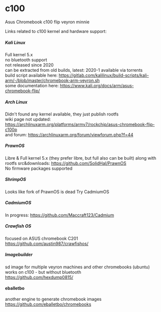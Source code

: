 # c100
Asus Chromebook c100 flip veyron minnie

Links related to c100 kernel and hardware support:

##### Kali Linux
Full kernel 5.x  
no bluetooth support  
not released since 2020  
can be extracted from old builds, latest: 2020-1 available via torrents  
build script available here: https://gitlab.com/kalilinux/build-scripts/kali-arm/-/blob/master/chromebook-arm-veyron.sh  
some documentation here: https://www.kali.org/docs/arm/asus-chromebook-flip/  



##### Arch Linux
Didn't found any kernel available, they just publish rootfs  
wiki page not updated: https://archlinuxarm.org/platforms/armv7/rockchip/asus-chromebook-flip-c100p  
and forum: https://archlinuxarm.org/forum/viewforum.php?f=44  


##### PrawnOS
Libre & Full kernel 5.x  (they prefer libre, but full also can be built) along with rootfs
src&downloads: https://github.com/SolidHal/PrawnOS  
No firmware packages supported  


##### ShrimpOS
Looks like fork of PrawnOS is dead
Try CadmiumOS


##### CadmiumOS
In progress:
https://github.com/Maccraft123/Cadmium

##### Crawfish OS
focused on ASUS chromebook C201 
https://github.com/austin987/crawfishos/


##### Imagebuilder
sd image for multiple veyron machines and other chromebooks (ubuntu)  
works on c100 - but without bluetooth  
https://github.com/hexdump0815/

#### eballetbo
another engine to generate chromebook images
https://github.com/eballetbo/chromebooks




